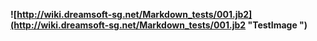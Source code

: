 **![http://wiki.dreamsoft-sg.net/Markdown_tests/001.jb2](http://wiki.dreamsoft-sg.net/Markdown_tests/001.jb2 "TestImage ")**